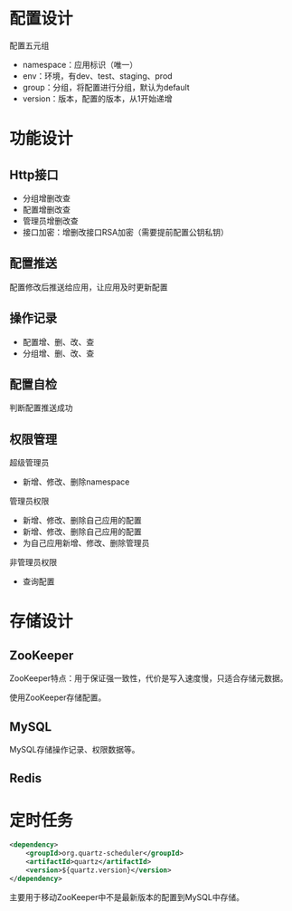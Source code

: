 # 配置设计
配置五元组
- namespace：应用标识（唯一）
- env：环境，有dev、test、staging、prod
- group：分组，将配置进行分组，默认为default
- version：版本，配置的版本，从1开始递增

# 功能设计
## Http接口
- 分组增删改查
- 配置增删改查
- 管理员增删改查
- 接口加密：增删改接口RSA加密（需要提前配置公钥私钥）

## 配置推送
配置修改后推送给应用，让应用及时更新配置

## 操作记录
- 配置增、删、改、查
- 分组增、删、改、查

## 配置自检
判断配置推送成功

## 权限管理
超级管理员
- 新增、修改、删除namespace

管理员权限
- 新增、修改、删除自己应用的配置
- 新增、修改、删除自己应用的配置
- 为自己应用新增、修改、删除管理员

非管理员权限
- 查询配置

# 存储设计
## ZooKeeper
ZooKeeper特点：用于保证强一致性，代价是写入速度慢，只适合存储元数据。

使用ZooKeeper存储配置。

## MySQL
MySQL存储操作记录、权限数据等。

## Redis

# 定时任务
```xml
<dependency>
    <groupId>org.quartz-scheduler</groupId>
    <artifactId>quartz</artifactId>
    <version>${quartz.version}</version>
</dependency>
```
主要用于移动ZooKeeper中不是最新版本的配置到MySQL中存储。